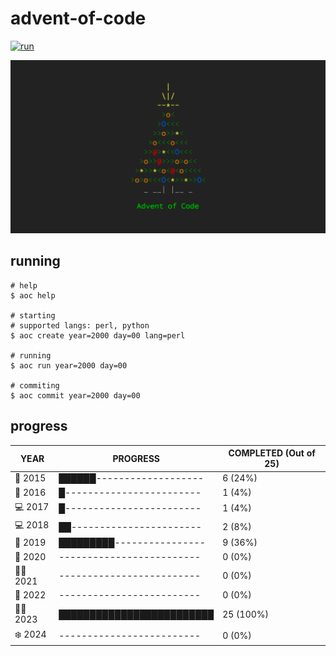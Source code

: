 # advent-of-code

[![run](https://github.com/matheusaraujo/advent-of-code/actions/workflows/run.yaml/badge.svg?branch=main)](https://github.com/matheusaraujo/advent-of-code/actions/workflows/run.yaml)

![AOC](docs/logo.png)

## running

``` {.bash}
# help
$ aoc help

# starting
# supported langs: perl, python
$ aoc create year=2000 day=00 lang=perl

# running
$ aoc run year=2000 day=00

# commiting
$ aoc commit year=2000 day=00
```

## progress

<!-- progress-begin -->

| YEAR          | PROGRESS                      | COMPLETED (Out of 25) |
|---------------|-------------------------------|-----------------------|
| 🎄 2015 | ██████------------------- | 6 (24%) |
| 🎅 2016 | █------------------------ | 1 (4%) |
| 💻 2017 | █------------------------ | 1 (4%) |
| 💻 2018 | ██----------------------- | 2 (8%) |
| 🎉 2019 | █████████---------------- | 9 (36%) |
| 🎄 2020 | ------------------------- | 0 (0%) |
| 👨‍💻 2021 | ------------------------- | 0 (0%) |
| 🎉 2022 | ------------------------- | 0 (0%) |
| 👩‍💻 2023 | █████████████████████████ | 25 (100%) |
| ❄️ 2024 | ------------------------- | 0 (0%) |
<!-- progress-end -->
